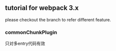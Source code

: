 ## tutorial for webpack 3.x

please checkout the branch to refer different feature.

### commonChunkPlugin

只对多entry代码有效